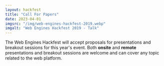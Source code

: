 ```yaml
---
layout: hackfest
title: "Call For Papers"
date: 2023-04-01
imgsrc: "/img/web-engines-hackfest-2019.webp"
imgalt: "Web Engines Hackfest 2019 - Talk"
---
```


The Web Engines Hackfest will accept proposals for presentations and breakout sessions for this year's event. Both **onsite** and **remote** presentations and breakout sessions are welcome and can cover any topic related to the web platform.

<!-- To submit your talk proposal, please [complete this form]({{ site.cfpTalks }}) **by April 30th, 2024**. To submit a breakout session proposal, please [fill a new issue on GitHub]({{ site.cfpBreakoutSessions }}). -->

